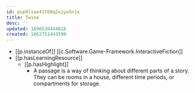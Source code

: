 ```yaml
---
id: pup0lsae41t60q2xzyw5n1x
title: Twine
desc: ''
updated: 1696530444816
created: 1662751443590
---
```


- [[p.instanceOf]] [[c.Software.Game-Framework.InteractiveFiction]]
- [[p.hasLearningResource]] 
  - [[p.hasHighlight]] 
    - A passage is a way of thinking about different parts of a story. They can be rooms in a house, different time periods, or compartments for storage. 
